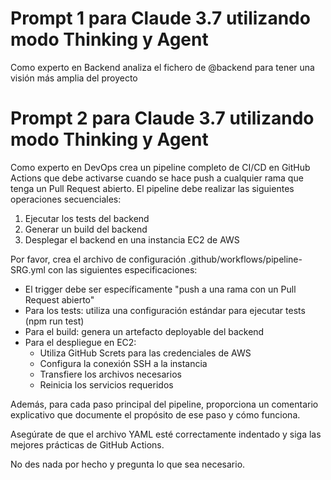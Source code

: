 # Prompt 1 para Claude 3.7 utilizando modo Thinking y Agent

Como experto en Backend analiza el fichero de @backend para tener una visión más amplia del proyecto

# Prompt 2 para Claude 3.7 utilizando modo Thinking y Agent

Como experto en DevOps crea un pipeline completo de CI/CD en GitHub Actions que debe activarse cuando se hace push a cualquier rama que tenga un Pull Request abierto. El pipeline debe realizar las siguientes operaciones secuenciales:

1. Ejecutar los tests del backend
2. Generar un build del backend
3. Desplegar el backend en una instancia EC2 de AWS

Por favor, crea el archivo de configuración .github/workflows/pipeline-SRG.yml con las siguientes especificaciones:

- El trigger debe ser específicamente "push a una rama con un Pull Request abierto"
- Para los tests: utiliza una configuración estándar para ejecutar tests (npm run test)
- Para el build: genera un artefacto deployable del backend
- Para el despliegue en EC2:
  - Utiliza GitHub Screts para las credenciales de AWS
  - Configura la conexión SSH a la instancia
  - Transfiere los archivos necesarios
  - Reinicia los servicios requeridos

Además, para cada paso principal del pipeline, proporciona un comentario explicativo que documente el propósito de ese paso y cómo funciona.

Asegúrate de que el archivo YAML esté correctamente indentado y siga las mejores prácticas de GitHub Actions.

No des nada por hecho y pregunta lo que sea necesario.